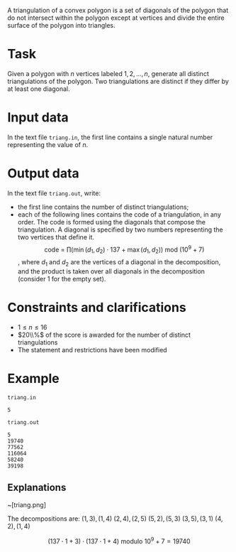 A triangulation of a convex polygon is a set of diagonals of the polygon that do not intersect within the polygon except at vertices and divide the entire surface of the polygon into triangles.

# Task

Given a polygon with $n$ vertices labeled $1, 2, ..., n$, generate all distinct triangulations of the polygon. Two triangulations are distinct if they differ by at least one diagonal.

# Input data

In the text file `triang.in`, the first line contains a single natural number representing the value of $n$.

# Output data

In the text file `triang.out`, write:

- the first line contains the number of distinct triangulations;
- each of the following lines contains the code of a triangulation, in any order. The code is formed using the diagonals that compose the triangulation. A diagonal is specified by two numbers representing the two vertices that define it.
$$\text{code = } \prod {( \min(d_1,d_2)\cdot 137+\max(d_1,d_2) )} \text{ mod } (10^9+7)$$, where $d_1$ and $d_2$ are the vertices of a diagonal in the decomposition, and the product is taken over all diagonals in the decomposition (consider $1$ for the empty set).

# Constraints and clarifications

* $1 \leq n \leq 16$
* $20\\%$ of the score is awarded for the number of distinct triangulations
* The statement and restrictions have been modified

# Example

`triang.in`
```
5
```

`triang.out`
```
5
19740
77562
116064
58240
39198
```

## Explanations
~[triang.png]

The decompositions are:
$(1,3), (1,4)$
$(2,4), (2,5)$
$(5,2), (5,3)$
$(3,5), (3,1)$
$(4,2), (1,4)$

$$ (137 \cdot 1 + 3) \cdot (137 \cdot 1 + 4) \text{ modulo } 10^9+7 = 19740$$